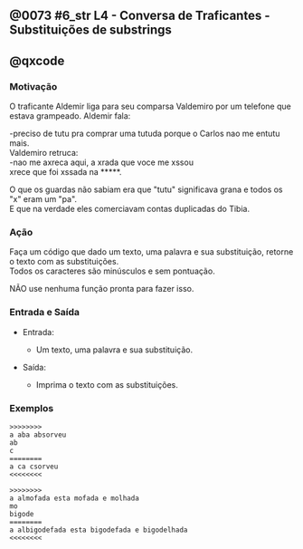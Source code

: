 ## @0073 #6_str L4 - Conversa de Traficantes - Substituições de substrings
## @qxcode  

### Motivação

O traficante Aldemir liga para seu comparsa Valdemiro por um telefone que estava grampeado. Aldemir fala:

  -preciso de tutu pra comprar uma tutuda porque o Carlos nao me entutu mais.  
Valdemiro retruca:  
  -nao me axreca aqui, a xrada que voce me xssou  
   xrece que foi xssada na \*\*\*\*\*.

O que os guardas não sabiam era que "tutu" significava grana e  todos os "x" eram um "pa".  
E que na verdade eles comerciavam contas duplicadas do Tibia.

### Ação

Faça um código que dado um texto, uma palavra e sua substituição, retorne o texto com as substituições.  
Todos os caracteres são minúsculos e sem pontuação.

NÃO use nenhuma função pronta para fazer isso.

### Entrada e Saída

- Entrada:

  *   Um texto, uma palavra e sua substituição.  
    

- Saída:

  *   Imprima o texto com as substituições.  
    

### Exemplos
```
>>>>>>>>
a aba absorveu
ab
c
========
a ca csorveu
<<<<<<<<

>>>>>>>>
a almofada esta mofada e molhada
mo
bigode
========
a albigodefada esta bigodefada e bigodelhada
<<<<<<<<
```
<!---
>>>>>>>> 01
a aba absorveu
ab
c
========
a ca csorveu
<<<<<<<<

>>>>>>>> 02
a almofada esta mofada e molhada
mo
bigode
========
a albigodefada esta bigodefada e bigodelhada
<<<<<<<<

>>>>>>>> 03
a bd abda
bd
abc
========
a abc aabca
<<<<<<<<
--->